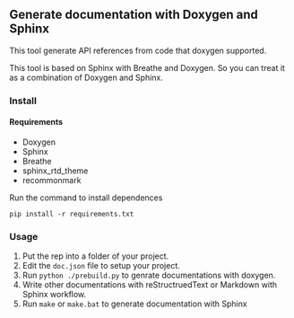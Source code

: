 ## Generate documentation with Doxygen and Sphinx

This tool generate API references from code that doxygen supported.

This tool is based on Sphinx with Breathe and Doxygen. So you can treat it as a combination of Doxygen and Sphinx.

### Install

#### Requirements
  * Doxygen
  * Sphinx
  * Breathe
  * sphinx_rtd_theme
  * recommonmark

Run the command to install dependences
```
pip install -r requirements.txt
```

### Usage
1. Put the rep into a folder of your project.
2. Edit the `doc.json` file to setup your project.
3. Run `python ./prebuild.py` to genrate documentations with doxygen.
4. Write other documentations with reStructruedText or Markdown with Sphinx workflow.
5. Run `make` or `make.bat` to generate documentation with Sphinx
